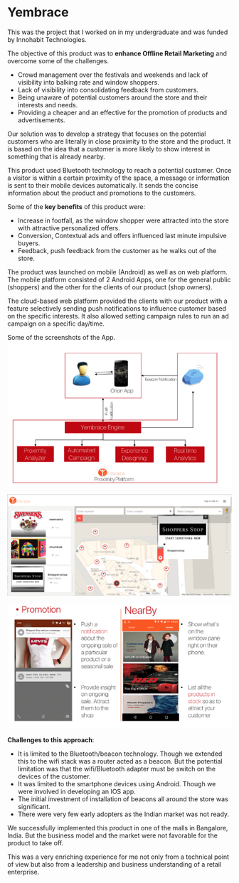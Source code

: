 # Yembrace
This was the project that I worked on in my undergraduate and was funded by Innohabit Technologies.

The objective of this product was to **enhance Offline Retail Marketing** and overcome some of the challenges.

* Crowd management over the festivals and weekends and lack of visibility into balking rate and window shoppers.
* Lack of visibility into consolidating feedback from customers.
* Being unaware of potential customers around the store and their interests and needs.
* Providing a cheaper and an effective for the promotion of products and advertisements.

Our solution was to develop a strategy that focuses on the potential customers who are literally in close proximity to the store and the product. It is based on the idea that a customer is more likely to show interest in something that is already nearby.

This product used Bluetooth technology to reach a potential customer. Once a visitor is within a certain proximity of the space, a message or information is sent to their mobile devices automatically. It sends the concise information about the product and promotions to the customers. 

Some of the **key benefits** of this product were:
* Increase in footfall, as the window shopper were attracted into the store with attractive personalized offers.
* Conversion, Contextual ads and offers influenced last minute impulsive buyers.
* Feedback, push feedback from the customer as he walks out of the store.

The product was launched on mobile (Android) as well as on web platform. The mobile platform consisted of 2 Android Apps, one for the general public (shoppers) and the other for the clients of our product (shop owners).

The cloud-based web platform provided the clients with our product with a feature selectively sending push notifications to influence customer based on the specific interests. It also allowed setting campaign rules to run an ad campaign on a specific day/time.


Some of the screenshots of the App.
![architecture](/images/Screen%20Shot%202017-12-20%20at%205.17.46%20PM.png)

![webApp](https://github.com/VaibhavDesai/Yembrace/blob/master/images/Screen%20Shot%202017-12-20%20at%205.20.14%20PM.png)

![src1](https://github.com/VaibhavDesai/Yembrace/blob/master/images/Screen%20Shot%202017-12-20%20at%205.17.07%20PM.png)


**Challenges to this approach**:
* It is limited to the Bluetooth/beacon technology. Though we extended this to the wifi stack was a router acted as a beacon. But the potential limitation was that the wifi/Bluetooth adapter must be switch on the devices of the customer. 
* It was limited to the smartphone devices using Android. Though we were involved in developing an IOS app.
* The initial investment of installation of beacons all around the store was significant.
* There were very few early adopters as the Indian market was not ready.

We successfully implemented this product in one of the malls in Bangalore, India. But the business model and the market were not favorable for the product to take off.

This was a very enriching experience for me not only from a technical point of view but also from a leadership and business understanding of a retail enterprise.
